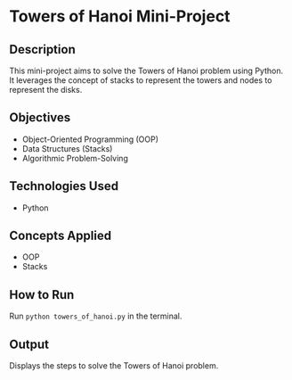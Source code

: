 # Towers of Hanoi Mini-Project

## Description
This mini-project aims to solve the Towers of Hanoi problem using Python. It leverages the concept of stacks to represent the towers and nodes to represent the disks.

## Objectives
- Object-Oriented Programming (OOP)
- Data Structures (Stacks)
- Algorithmic Problem-Solving

## Technologies Used
- Python

## Concepts Applied
- OOP
- Stacks

## How to Run
Run `python towers_of_hanoi.py` in the terminal.

## Output
Displays the steps to solve the Towers of Hanoi problem.
